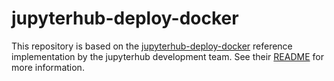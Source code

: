 # jupyterhub-deploy-docker

This repository is based on the [jupyterhub-deploy-docker](https://github.com/jupyterhub/jupyterhub-deploy-docker) reference 
implementation by the jupyterhub development team. See their 
[README](https://github.com/jupyterhub/jupyterhub-deploy-docker/blob/master/README.md) for more information.
